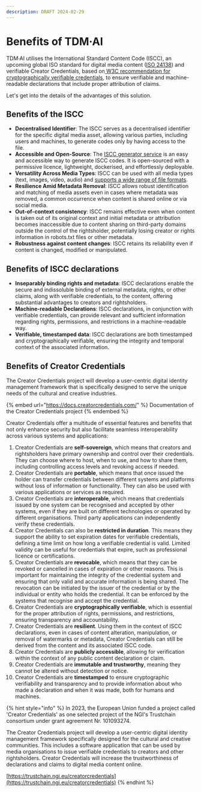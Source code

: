 ```yaml
---
description: DRAFT 2024-02-29
---
```


# Benefits of TDM·AI

TDM·AI utilises the International Standard Content Code (ISCC), an upcoming global ISO standard for digital media content ([ISO 24138](https://www.iso.org/standard/77899.html)) and verifiable Creator Credentials, based on[ W3C recommendation for cryptographically verifiable credentials](https://www.w3.org/TR/vc-data-model-2.0/), to ensure verifiable and machine-readable declarations that include proper attribution of claims.&#x20;

Let's get into the details of the advantages of this solution.&#x20;

## Benefits of the ISCC

* **Decentralised Identifier**: The ISCC serves as a decentralised identifier for the specific digital media asset, allowing various parties, including users and machines, to generate codes only by having access to the file.
* **Accessible and Open-Source**: The [ISCC generator service](https://github.com/iscc/iscc-web) is an easy and accessible way to generate ISCC codes. It is open-sourced with a permissive licence, lightweight, dockerised, and effortlessly deployable.&#x20;
* **Versatility Across Media Types**: ISCC can be used with all media types (text, images, video, audio) and [supports a wide range of file formats](https://github.com/iscc/iscc-sdk/blob/872795b8fdcbb66a7c71dd9b5020589e2c8ad832/iscc\_sdk/mediatype.py#L204).
* **Resilience Amid Metadata Removal**: ISCC allows robust identification and matching of media assets even in cases where metadata was removed, a common occurrence when content is shared online or via social media.
* **Out-of-context consistency**: ISCC remains effective even when content is taken out of its original context and initial metadata or attribution becomes inaccessible due to content sharing on third-party domains outside the control of the rightsholder, potentially losing creator or rights information in robots.txt files or other metadata.
* **Robustness against content changes**: ISCC retains its reliability even if content is changed, modified or manipulated.

## Benefits of ISCC declarations

* **Inseparably binding rights and metadata**: ISCC declarations enable the secure and indissoluble binding of external metadata, rights, or other claims, along with verifiable credentials, to the content, offering substantial advantages to creators and rightsholders.
* **Machine-readable Declarations**: ISCC declarations, in conjunction with verifiable credentials, can provide relevant and sufficient information regarding rights, permissions, and restrictions in a machine-readable way.
* **Verifiable, timestamped data**: ISCC declarations are both timestamped and cryptographically verifiable, ensuring the integrity and temporal context of the associated information.

## Benefits of Creator Credentials

The Creator Credentials project will develop a user-centric digital identity management framework that is specifically designed to serve the unique needs of the cultural and creative industries.&#x20;

{% embed url="https://docs.creatorcredentials.com/" %}
Documentation of the Creator Credentials project
{% endembed %}

Creator Credentials offer a multitude of essential features and benefits that not only enhance security but also facilitate seamless interoperability across various systems and applications:

1. Creator Credentials are **self-sovereign**, which means that creators and rightsholders have primary ownership and control over their credentials. They can choose where to host, when to use, and how to share them, including controlling access levels and revoking access if needed.
2. Creator Credentials are **portable**, which means that once issued the holder can transfer credentials between different systems and platforms without loss of information or functionality. They can also be used with various applications or services as required.
3. Creator Credentials are **interoperable**, which means that credentials issued by one system can be recognised and accepted by other systems, even if they are built on different technologies or operated by different organisations. Third party applications can independently verify these credentials.
4. Creator Credentials  can also be **restricted in duration**. This means they support the ability to set expiration dates for verifiable credentials, defining a time limit on how long a verifiable credential is valid. Limited validity can be useful for credentials that expire, such as professional licence or certifications.
5. Creator Credentials  are **revocable**, which means that they can be revoked or cancelled in cases of expiration or other reasons. This is important for maintaining the integrity of the credential system and ensuring that only valid and accurate information is being shared. The revocation can be initiated by the issuer of the credential or by the individual or entity who holds the credential. It can be enforced by the systems that recognise and accept the credential.
6. Creator Credentials are **cryptographically verifiable**, which is essential for the proper attribution of rights, permissions, and restrictions, ensuring transparency and accountability.
7. Creator Credentials are **resilient**. Using them in the context of ISCC declarations, even in cases of content alteration, manipulation, or removal of watermarks or metadata, Creator Credentials can still be derived from the content and its associated ISCC code.
8. Creator Credentials are **publicly accessible**, allowing for verification within the context of any public content declaration or claim.
9. Creator Credentials are **immutable and trustworthy**, meaning they cannot be altered without detection or notice.
10. Creator Credentials are **timestamped** to ensure cryptographic verifiability and transparency and to provide information about who made a declaration and when it was made, both for humans and machines.

{% hint style="info" %}
In 2023, the European Union funded a project called 'Creator Credentials' as one selected project of the NGI's Trustchain consortium under grant agreement Nr. 101093274.&#x20;

The Creator Credentials project will develop a user-centric digital identity management framework specifically designed for the cultural and creative communities. This includes a software application that can be used by media organisations to issue verifiable credentials to creators and other rightsholders. Creator Credentials will increase the trustworthiness of declarations and claims to digital media content online.

[https://trustchain.ngi.eu/creatorcredentials](https://trustchain.ngi.eu/creatorcredentials)
{% endhint %}

